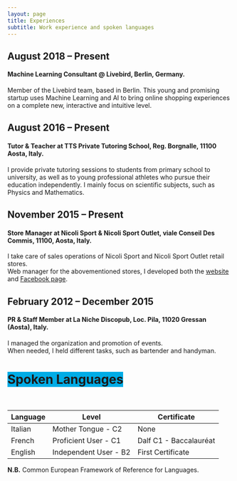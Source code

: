 ```yaml
---
layout: page
title: Experiences
subtitle: Work experience and spoken languages
---
```


## August 2018 – Present   
#### Machine Learning Consultant @ Livebird, Berlin, Germany. 
Member of the Livebird team, based in Berlin. This young and promising startup uses Machine Learning and AI to bring online shopping experiences on a complete new, interactive and intuitive level.

## August 2016 – Present   
#### Tutor & Teacher at TTS Private Tutoring School, Reg. Borgnalle, 11100 Aosta, Italy. 
I provide private tutoring sessions to students from primary school to university, as well as to young professional
athletes who pursue their education independently. I mainly focus on scientific subjects, such as Physics and
Mathematics.  

## November 2015 – Present  
#### Store Manager at Nicoli Sport & Nicoli Sport Outlet, viale Conseil Des Commis, 11100, Aosta, Italy. 
I take care of sales operations of Nicoli Sport and Nicoli Sport Outlet retail stores.   
Web manager for the abovementioned stores, I developed both the [website](http://nicolisport.weebly.com) and [Facebook page](https://www.facebook.com/NicoliSport/).   

## February 2012 – December 2015  
#### PR & Staff Member at La Niche Discopub, Loc. Pila, 11020 Gressan (Aosta), Italy. 
I managed the organization and promotion of events.  
When needed, I held different tasks, such as bartender and handyman.  

# <span style="background-color: #00ace6">Spoken Languages</span>  
<br/>

| Language | Level | Certificate |
| ------ | -------- | ------------ |
| Italian | Mother Tongue - C2 | None |
| French | Proficient User - C1 | Dalf C1 - Baccalauréat |
| English | Independent User - B2 | First Certificate |

**N.B.** Common European Framework of Reference for Languages.
